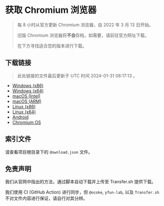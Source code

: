 # 获取 Chromium 浏览器

> 每 8 小时从官方更新 Chromium 浏览器，自 2022 年 3 月 13 日开始。
> 
> 旧版 Chromium 浏览器将**不会**存档，如需要，请前往官方网址下载。
>
> 在下方寻找适合您的版本进行下载。

## 下载链接

> 此处链接的文件最后更新于 UTC 时间 2024-01-31 08:17:13
。

- [Windows (x86)](https://transfer.sh/Gia8S5QW8h/Win.zip)
- [Windows (x64)](https://transfer.sh/Qn7G7SeEIA/Win_x64.zip)
- [macOS (Intel)](https://transfer.sh/naPSUSbNm2/Mac.zip)
- [macOS (ARM)](https://transfer.sh/5zEgIyLlQG/Mac_Arm.zip)
- [Linux (x86)](https://transfer.sh/01UQPQnYTe/Linux.zip)
- [Linux (x64)](https://transfer.sh/emRXU8eSzd/Linux_x64.zip)
- [Android](https://transfer.sh/zbG8xEacWp/Android.zip)
- [Chromium OS](https://transfer.sh/9v5x7yPhdz/Linux_ChromiumOS_Full.zip)

## 索引文件

请查看项目根目录下的 `download.json` 文件。

## 免责声明

我们从官网中指出的方法，通过脚本自动下载并上传至 Transfer.sh 提供下载。

我们使用 CI (GitHub Action) 进行同步，但 `@ocoke`, `yfun-lab`, 以及 `Transfer.sh` 不对文件内容进行保证，请自行对其分辨。
